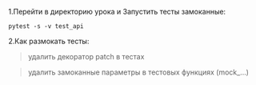 1.Перейти в директорию урока и Запустить тесты замоканные:

```
pytest -s -v test_api
```
2.Как размокать тесты:
>удалить декоратор patch в тестах

>удалить замоканные параметры в тестовых функциях (mock_...)
